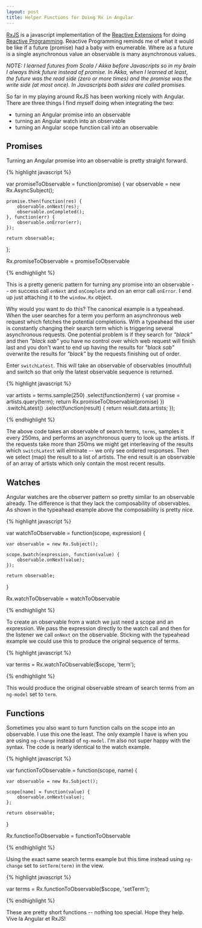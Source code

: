 ```yaml
---
layout: post
title: Helper Functions for Doing Rx in Angular
---
```


[RxJS](https://github.com/Reactive-Extensions/RxJS) is a javascript implementation of the [Reactive Extensions](http://msdn.microsoft.com/en-us/data/gg577609.aspx) for doing [Reactive Programming](http://en.wikipedia.org/wiki/Reactive_programming).  Reactive Programming reminds me of what it would be like if a future (promise) had a baby with enumerable.  Where as a future is a single asynchronous value an observable is many asynchronous values.

*NOTE: I learned futures from Scala / Akka before Javascripts so in my brain I always think future instead of promise.  In Akka, when I learned at least, the future was the read side (zero or more times) and the promise was the write side (at most once).  In Javascripts both sides are called promises.*

So far in my playing around RxJS has been working nicely with Angular.  There are three things I find myself doing when integrating the two:

- turning an Angular promise into an observable
- turning an Angular watch into an observable
- turning an Angular scope function call into an observable

Promises
---

Turning an Angular promise into an observable is pretty straight forward.

{% highlight javascript %}

var promiseToObservable = function(promise) {
    var observable = new Rx.AsyncSubject();

    promise.then(function(res) {
        observable.onNext(res);
        observable.onCompleted();
    }, function(err) {
        observable.onError(err);
    });

    return observable;
};

Rx.promiseToObservable = promiseToObservable

{% endhighlight %}

This is a pretty generic pattern for turning any promise into an observable -- on success call `onNext` and `onComplete` and on an error call `onError`.  I end up just attaching it to the `window.Rx` object.

Why would you want to do this?  The canonical example is a typeahead.  When the user searches for a term you perform an asynchronous web request which fetches the potential completions.  With a typeahead the user is constantly changing their search term which is triggering several asynchronous requests.  One potential problem is if they search for *"black"* and then *"black sab"* you have no control over which web request will finish last and you don't want to end up having the results for *"black sab"* overwrite the results for *"black"* by the requests finishing out of order.

Enter `switchLatest`.  This will take an observable of observables (mouthful) and switch so that only the latest observable sequence is returned.

{% highlight javascript %}

var artists = terms.sample(250)
    .select(function(term) {
        var promise = artists.query(term);
        return Rx.promiseToObservable(promise)
    })
    .switchLatest()
    .select(function(result) {
        return result.data.artists;
    });

{% endhighlight %}

The above code takes an observable of search terms, `terms`, samples it every 250ms, and performs an asynchronous query to look up the artists.  If the requests take more than 250ms we might get interleaving of the results which `switchLatest` will elminate -- we only see ordered responses.  Then we select (map) the result to a list of artists.  The end result is an observable of an array of artists which only contain the most recent results.

Watches
---

Angular watches are the observer pattern so pretty similar to an observable already.  The difference is that they lack the composability of observables.  As shown in the typeahead example above the composability is pretty nice.

{% highlight javascript %}

var watchToObservable = function(scope, expression) {

    var observable = new Rx.Subject();

    scope.$watch(expression, function(value) {
        observable.onNext(value);
    });

    return observable;
}

Rx.watchToObservable = watchToObservable

{% endhighlight %}

To create an observable from a watch we just need a scope and an expression.  We pass the expression directly to the watch call and then for the listener we call `onNext` on the observable.  Sticking with the typeahead example we could use this to produce the original sequence of terms.

{% highlight javascript %}

var terms = Rx.watchToObservable($scope, 'term');

{% endhighlight %}

This would produce the original observable stream of search terms from an `ng-model` set to `term`.

Functions
---

Sometimes you also want to turn function calls on the scope into an observable.  I use this one the least.  The only example I have is when you are using `ng-change` instead of `ng-model`.  I'm also not super happy with the syntax.  The code is nearly identical to the watch example.

{% highlight javascript %}

var functionToObservable = function(scope, name) {

    var observable = new Rx.Subject();

    scope[name] = function(value) {
        observable.onNext(value);
    };

    return observable;
}

Rx.functionToObservable = functionToObservable

{% endhighlight %}

Using the exact same search terms example but this time instead using `ng-change` set to `setTerm(term)` in the view.

{% highlight javascript %}

var terms = Rx.functionToObservable($scope, 'setTerm');

{% endhighlight %}

These are pretty short functions -- nothing too special.  Hope they help.  Vive la Angular et RxJS!